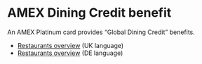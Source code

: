 # AMEX Dining Credit benefit

An AMEX Platinum card provides “Global Dining Credit” benefits.

* [Restaurants overview](https://www.americanexpress.com/en-gb/benefits/diningbenefit/) (UK language)
* [Restaurants overview](https://www.americanexpress.com/de-de/benefits/diningbenefit/) (DE language)

<!--
<api-doc openapi-path="./amex-dining-credit-spec.yaml" endpoint="/country/{countryCode}/merchants" method="GET"/>
-->
